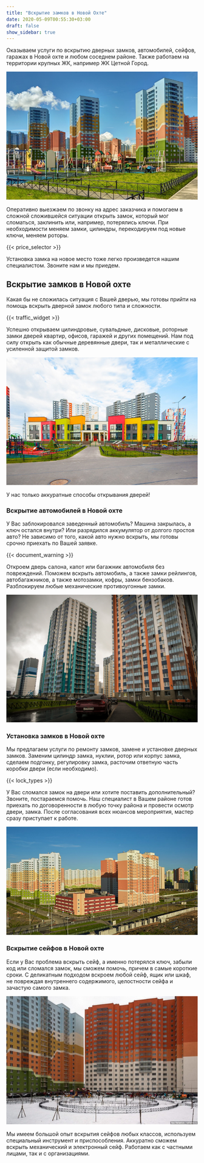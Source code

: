 ```yaml
---
title: "Вскрытие замков в Новой Охте"
date: 2020-05-09T00:55:30+03:00
draft: false
show_sidebar: true
---
```


Оказываем услуги по вскрытию дверных замков, автомобилей, сейфов, гаражах в Новой охте и любом соседнем районе. Также работаем на территории крупных ЖК, например ЖК Цетной Город.

![Вскрытие замков в Новой охте](Novaya-ochta1.jpg)

Оперативно выезжаем по звонку на адрес заказчика и помогаем в сложной сложившейся ситуации открыть замок, который мог сломаться, заклинить или, например, потерялись ключи. При необходимости меняем замки, цилиндры, перекодируем под новые ключи, меняем роторы. 

{{< price_selector >}}

Установка замка на новое место тоже легко произведется нашим специалистом. Звоните нам и мы приедем.

## Вскрытие замков в Новой охте

Какая бы не сложилась ситуация с Вашей дверью, мы готовы прийти на помощь вскрыть дверной замок любого типа и сложности. 

{{< traffic_widget >}}

Успешно открываем цилиндровые, сувальдные, дисковые, роторные замки дверей квартир, офисов, гаражей и других помещений. Нам под силу открыть как обычные деревянные двери, так и металлические с усиленной защитой замков. 

![Вскрытие замков в Новой охте](Novaya-ochta2.jpg)

У нас только аккуратные способы открывания дверей!

### Вскрытие автомобилей в Новой охте

У Вас заблокировался заведенный автомобиль? Машина закрылась, а ключ остался внутри? Или разрядился аккумулятор от долгого простоя авто? Не зависимо от того, какой авто нужно вскрыть, мы готовы срочно приехать по Вашей заявке. 

{{< document_warning >}}

Откроем дверь салона, капот или багажник автомобиля без повреждений. Поможем вскрыть автомобиль, а также замки рейлингов, автобагажников, а также мотозамки, кофры, замки бензобаков. Разблокируем любые механические противоугонные замки.

![Вскрытие замков в Новой охте](Novaya-ochta3.jpg)

### Установка замков в Новой охте

Мы предлагаем услуги по ремонту замков, замене и установке дверных замков. Заменим цилиндр замка, нуклии, ротор или корпус замка, сделаем подгонку, регулировку замка, расточим ответную часть коробки двери (если необходимо). 

{{< lock_types >}}

У Вас сломался замок на двери или хотите поставить дополнительный? Звоните, постараемся помочь. Наш специалист в Вашем районе готов приехать по договоренности в любую точку района и провести осмотр двери, замка. После согласования всех нюансов мероприятия, мастер сразу приступает к работе.

![Вскрытие замков в Новой охте](Novaya-ochta4.jpg)

### Вскрытие сейфов в Новой охте

Если у Вас проблема вскрыть сейф, а именно потерялся ключ, забыли код или сломался замок, мы сможем помочь, причем в самые короткие сроки.  С деликатным подходом вскроем любой сейф, ящик или шкаф, не повреждая внутреннего содержимого, целостности сейфа и зачастую самого замка. 

![Вскрытие замков в Новой охте](Novaya-ochta5.jpg)

Мы имеем большой опыт вскрытия сейфов любых классов, используем специальный инструмент и приспособления. Аккуратно сможем вскрыть механический и электронный сейф. Работаем как с частными лицами, так и с организациями.